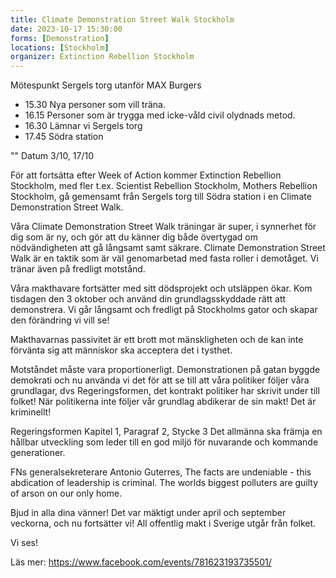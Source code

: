 ```yaml
---
title: Climate Demonstration Street Walk Stockholm
date: 2023-10-17 15:30:00
forms: [Demonstration]
locations: [Stockholm]
organizer: Extinction Rebellion Stockholm
---
```

Mötespunkt Sergels torg utanför MAX Burgers

- 15.30 Nya personer som vill träna.
- 16.15 Personer som är trygga med icke-våld civil olydnads metod.
- 16.30 Lämnar vi Sergels torg
- 17.45 Södra station

"" Datum 3/10, 17/10

För att fortsätta efter Week of Action kommer Extinction Rebellion Stockholm, med fler t.ex. Scientist Rebellion Stockholm, Mothers Rebellion Stockholm, gå gemensamt från Sergels torg till Södra station i en Climate Demonstration Street Walk.

Våra Climate Demonstration Street Walk träningar är super, i synnerhet för dig som är ny, och gör att du känner dig både övertygad om nödvändigheten att gå långsamt samt säkrare. Climate Demonstration Street Walk är en taktik som är väl genomarbetad med fasta roller i demotåget. Vi tränar även på fredligt motstånd.

Våra makthavare fortsätter med sitt dödsprojekt och utsläppen ökar.
Kom tisdagen den 3 oktober och använd din grundlagsskyddade rätt att demonstrera. Vi går långsamt och fredligt på Stockholms gator och skapar den förändring vi vill se!

Makthavarnas passivitet är ett brott mot mänskligheten och de kan inte förvänta sig att människor ska acceptera det i tysthet. 

Motståndet måste vara proportionerligt. Demonstrationen på gatan byggde demokrati och nu använda vi det för att se till att våra politiker följer våra grundlagar, dvs Regeringsformen, det kontrakt politiker har skrivit under till folket! När politikerna inte följer vår grundlag abdikerar de sin makt! Det är kriminellt!

Regeringsformen Kapitel 1, Paragraf 2, Stycke 3
Det allmänna ska främja en hållbar utveckling som leder till en god miljö för nuvarande och kommande generationer.

FNs generalsekreterare Antonio Guterres, The facts are undeniable - this abdication of leadership is criminal. The worlds biggest polluters are guilty of arson on our only home.

Bjud in alla dina vänner! Det var mäktigt under april och september veckorna, och nu fortsätter vi! All offentlig makt i Sverige utgår från folket.

Vi ses!

Läs mer: https://www.facebook.com/events/781623193735501/
